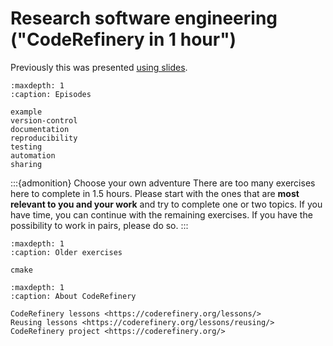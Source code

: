 # Research software engineering ("CodeRefinery in 1 hour")

Previously this was presented
[using slides](https://cicero.xyz/v3/remark/0.14.0/github.com/coderefinery/research-software-engineering/main/presentation.md/).

```{toctree}
:maxdepth: 1
:caption: Episodes

example
version-control
documentation
reproducibility
testing
automation
sharing
```

:::{admonition} Choose your own adventure
There are too many exercises here to complete in 1.5 hours. Please start with
the ones that are **most relevant to you and your work** and try to complete
one or two topics. If you have time, you can continue with the remaining
exercises. If you have the possibility to work in pairs, please do so.
:::

```{toctree}
:maxdepth: 1
:caption: Older exercises

cmake
```

```{toctree}
:maxdepth: 1
:caption: About CodeRefinery

CodeRefinery lessons <https://coderefinery.org/lessons/>
Reusing lessons <https://coderefinery.org/lessons/reusing/>
CodeRefinery project <https://coderefinery.org/>
```
